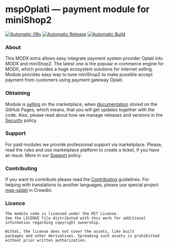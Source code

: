 # mspOplati &mdash; payment module for miniShop2

[![Automatic i18n](https://github.com/mspay/msp-oplati/actions/workflows/crowdin.yml/badge.svg?branch=master)](https://github.com/mspay/msp-oplati/actions/workflows/crowdin.yml)
[![Automatic Release](https://github.com/mspay/msp-oplati/actions/workflows/release.yml/badge.svg)](https://github.com/mspay/msp-oplati/actions/workflows/release.yml)
[![Automatic Build](https://github.com/mspay/msp-oplati/actions/workflows/package.yml/badge.svg)](https://github.com/mspay/msp-oplati/actions/workflows/package.yml)

### About

This MODX extra allows easy integrate payment system provider Oplati into MODX and miniShop2. The latest one is the popular e-commerce engine for MODX, which provides a huge ecosystem solutions for internet selling. Module provides easy way to tune miniShop2 to make possible accept payment from customers using payment gateway Oplati.

### Obtaining

Module is [selling] on the marketplace, when [documentation] stored on the GitHub Pages, which means, that you will get updates together with the code. Also, please read about how we manage releases and versions in the [Security] policy.

### Support

For paid modules we provide professional support via marketplace. Please, read the rules and use marketplace platform to create a ticket, if you have an issue. More in our [Support] policy.

### Contributing

If you want to contribute please read the [Contributing] guidelines. For helping with translations to another languages, please use special project [msp-oplati][translating] in Crowdin.

### Licence

```
The module code is licensed under the MIT License.
See the LICENSE file distributed with this work for additional
information regarding copyright ownership.

Withal, the license does not cover the assets, like built 
packages and other derivatives. Spreading such assets is prohibitted 
without prior written authorization.
```

[documentation]: https://mspay.github.io/msp-oplati/
[contributing]: https://github.com/mspay/.github/blob/main/CONTRIBUTING.md
[translating]: https://crowdin.com/project/msp-oplati
[security]: https://github.com/mspay/.github/blob/main/SECURITY.md
[selling]: https://en.modstore.pro/packages/payment-system/mspoplati
[support]: https://github.com/mspay/.github/blob/main/SUPPORT.md
